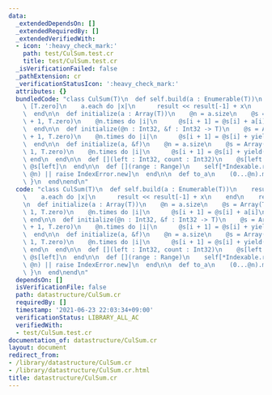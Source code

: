 ```yaml
---
data:
  _extendedDependsOn: []
  _extendedRequiredBy: []
  _extendedVerifiedWith:
  - icon: ':heavy_check_mark:'
    path: test/CulSum.test.cr
    title: test/CulSum.test.cr
  _isVerificationFailed: false
  _pathExtension: cr
  _verificationStatusIcon: ':heavy_check_mark:'
  attributes: {}
  bundledCode: "class CulSum(T)\n  def self.build(a : Enumerable(T))\n    result =\
    \ [T.zero]\n    a.each do |x|\n      result << result[-1] + x\n    end\n    result\n\
    \  end\n\n  def initialize(a : Array(T))\n    @n = a.size\n    @s = Array(T).new(@n\
    \ + 1, T.zero)\n    @n.times do |i|\n      @s[i + 1] = @s[i] + a[i]\n    end\n\
    \  end\n\n  def initialize(@n : Int32, &f : Int32 -> T)\n    @s = Array(T).new(@n\
    \ + 1, T.zero)\n    @n.times do |i|\n      @s[i + 1] = @s[i] + yield(i)\n    end\n\
    \  end\n\n  def initialize(a, &f)\n    @n = a.size\n    @s = Array(T).new(@n +\
    \ 1, T.zero)\n    @n.times do |i|\n      @s[i + 1] = @s[i] + yield(a[i])\n   \
    \ end\n  end\n\n  def [](left : Int32, count : Int32)\n    @s[left + count] -\
    \ @s[left]\n  end\n\n  def [](range : Range)\n    self[*Indexable.range_to_index_and_count(range,\
    \ @n) || raise IndexError.new]\n  end\n\n  def to_a\n    (0...@n).map { |i| self[i..i]\
    \ }\n  end\nend\n"
  code: "class CulSum(T)\n  def self.build(a : Enumerable(T))\n    result = [T.zero]\n\
    \    a.each do |x|\n      result << result[-1] + x\n    end\n    result\n  end\n\
    \n  def initialize(a : Array(T))\n    @n = a.size\n    @s = Array(T).new(@n +\
    \ 1, T.zero)\n    @n.times do |i|\n      @s[i + 1] = @s[i] + a[i]\n    end\n \
    \ end\n\n  def initialize(@n : Int32, &f : Int32 -> T)\n    @s = Array(T).new(@n\
    \ + 1, T.zero)\n    @n.times do |i|\n      @s[i + 1] = @s[i] + yield(i)\n    end\n\
    \  end\n\n  def initialize(a, &f)\n    @n = a.size\n    @s = Array(T).new(@n +\
    \ 1, T.zero)\n    @n.times do |i|\n      @s[i + 1] = @s[i] + yield(a[i])\n   \
    \ end\n  end\n\n  def [](left : Int32, count : Int32)\n    @s[left + count] -\
    \ @s[left]\n  end\n\n  def [](range : Range)\n    self[*Indexable.range_to_index_and_count(range,\
    \ @n) || raise IndexError.new]\n  end\n\n  def to_a\n    (0...@n).map { |i| self[i..i]\
    \ }\n  end\nend\n"
  dependsOn: []
  isVerificationFile: false
  path: datastructure/CulSum.cr
  requiredBy: []
  timestamp: '2021-06-23 22:03:34+09:00'
  verificationStatus: LIBRARY_ALL_AC
  verifiedWith:
  - test/CulSum.test.cr
documentation_of: datastructure/CulSum.cr
layout: document
redirect_from:
- /library/datastructure/CulSum.cr
- /library/datastructure/CulSum.cr.html
title: datastructure/CulSum.cr
---
```


